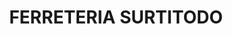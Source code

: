 ---
title: "FERRETERIA SURTITODO"
url: /cabecera-municipal-argelia-cauca/ferreteria-surtitodo/
shop: Eisenwaren
---